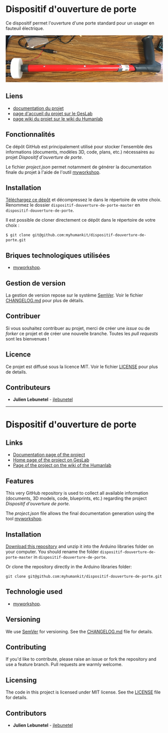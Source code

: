 # Dispositif d'ouverture de porte
Ce dispositif permet l'ouverture d'une porte standard pour un usager en fauteuil électrique.

![featured_image](images/presentation.jpg)

## Liens
 * [documentation du projet](https://docs.humanlab.me/myhumankit/dispositif-douverture-de-porte)
 * [page d'accueil du projet sur le GesLab](https://dev.humanlab.me/projet/dispositif-douverture-de-porte/)
 * [page wiki du projet sur le wiki du Humanlab](http://wikilab.myhumankit.org/index.php?title=Projets:Dispositif_douverture_de_porte)


## Fonctionnalités
Ce dépôt GitHub est principalement utilisé pour stocker l'ensemble des informations (documents, modèles 3D, code, plans, etc.) nécessaires au projet _Dispositif d'ouverture de porte_.

Le fichier _project.json_ permet notamment de générer la documentation finale du projet à l'aide de l'outil [myworkshop](https://github.com/myhumankit/myworkshop).

## Installation
[Téléchargez ce dépôt](https://github.com/myhumankit/dispositif-douverture-de-porte/archive/master.zip) et décompressez le dans le répertoire de votre choix. Renommez le dossier `dispositif-douverture-de-porte-master` en `dispositif-douverture-de-porte`.

Il est possible de cloner directement ce dépôt dans le répertoire de votre choix :

```
$ git clone git@github.com:myhumankit/dispositif-douverture-de-porte.git
```

## Briques technologiques utilisées
 * [myworkshop](https://github.com/myhumankit/myworkshop).

## Gestion de version
La gestion de version repose sur le système [SemVer](http://semver.org/). Voir le fichier [CHANGELOG.md](CHANGELOG.md) pour plus de détails.

## Contribuer
Si vous souhaitez contribuer au projet, merci de créer une _issue_ ou de _forker_ ce projet et de créer une nouvelle branche. Toutes les _pull requests_ sont les bienvenues !

## Licence
Ce projet est diffusé sous la licence MIT. Voir le fichier [LICENSE](LICENSE) pour plus de details.

## Contributeurs
 * **Julien Lebunetel** - [jlebunetel](https://github.com/jlebunetel)

---

# Dispositif d'ouverture de porte

## Links
 * [Documentation page of the project](https://docs.humanlab.me/myhumankit/dispositif-douverture-de-porte)
 * [Home page of the project on GesLab](https://dev.humanlab.me/projet/dispositif-douverture-de-porte/)
 * [Page of the project on the wiki of the Humanlab](http://wikilab.myhumankit.org/index.php?title=Projets:Dispositif_douverture_de_porte)


## Features
This very GitHub repository is used to collect all available information (documents, 3D models, code, blueprints, etc.) regarding the project _Dispositif d'ouverture de porte_.

The _project.json_ file allows the final documentation generation using the tool [myworkshop](https://github.com/myhumankit/myworkshop).

## Installation
[Download this repository](https://github.com/myhumankit/dispositif-douverture-de-porte/archive/master.zip) and unzip it into the Arduino libraries folder on your computer. You should rename the folder `dispositif-douverture-de-porte-master` in `dispositif-douverture-de-porte`.

Or clone the repository directly in the Arduino libraries folder:

```
git clone git@github.com:myhumankit/dispositif-douverture-de-porte.git
```

## Technologie used
 * [myworkshop](https://github.com/myhumankit/myworkshop).

## Versioning
We use [SemVer](http://semver.org/) for versioning. See the [CHANGELOG.md](CHANGELOG.md) file for details.

## Contributing
If you'd like to contribute, please raise an issue or fork the repository and use a feature branch. Pull requests are warmly welcome.

## Licensing
The code in this project is licensed under MIT license. See the [LICENSE](LICENSE) file for details.

## Contributors
 * **Julien Lebunetel** - [jlebunetel](https://github.com/jlebunetel)
